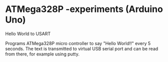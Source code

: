 # ATMega328P -experiments (Arduino Uno)

Hello World to USART

Programs ATMega328P micro controller to say "Hello World!!" every 5 seconds.
The text is transmitted to virtual USB serial port and can be read from there, 
for example using putty.
